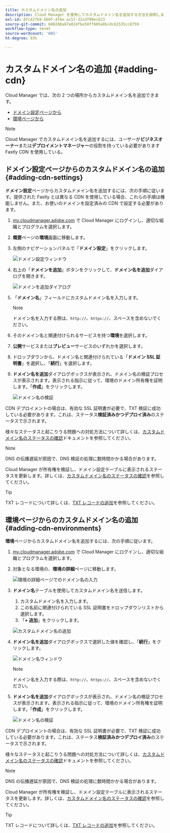 ```yaml
---
title: カスタムドメイン名の追加
description: Cloud Manager を使用してカスタムドメイン名を追加する方法を説明します。
exl-id: 0fc427b9-560f-4f6e-ac57-32cdf09ec623
source-git-commit: 600288a87e024fbe58ff605a8bcdc61535cc0759
workflow-type: tm+mt
source-wordcount: '601'
ht-degree: 93%

---
```


# カスタムドメイン名の追加 {#adding-cdn}

Cloud Manager では、次の 2 つの場所からカスタムドメイン名を追加できます。

* [ドメイン設定ページから](#adding-cdn-settings)
* [環境ページから](#adding-cdn-environments)

>[!NOTE]
>
>Cloud Manager でカスタムドメイン名を追加するには、ユーザーが&#x200B;**ビジネスオーナー**&#x200B;または&#x200B;**デプロイメントマネージャー**&#x200B;の役割を持っている必要がありますFastly CDN を使用している。

## ドメイン設定ページからのカスタムドメイン名の追加 {#adding-cdn-settings}

**ドメイン設定**&#x200B;ページからカスタムドメイン名を追加するには、次の手順に従います。提供された Fastly とは異なる CDN を使用している場合、これらの手順は機能しません。また、お使いのドメインを設定済みの CDN で設定する必要があります。

1. [my.cloudmanager.adobe.com](https://my.cloudmanager.adobe.com/) で Cloud Manager にログインし、適切な組織とプログラムを選択します。

1. **概要**&#x200B;ページの&#x200B;**環境**&#x200B;画面に移動します。

1. 左側のナビゲーションパネルで「**ドメイン設定**」をクリックします。

   ![ドメイン設定ウィンドウ](/help/implementing/cloud-manager/assets/cdn/cdn-create.png)

1. 右上の「**ドメインを追加**」ボタンをクリックして、**ドメイン名を追加**&#x200B;ダイアログを開きます。

   ![ドメインを追加ダイアログ](/help/implementing/cloud-manager/assets/cdn/add-cdn1.png)

1. 「**ドメイン名**」フィールドにカスタムドメイン名を入力します。

   >[!NOTE]
   >
   >ドメイン名を入力する際は、`http://`、`https://`、スペースを含めないでください。

1. そのドメイン名と関連付けられるサービスを持つ&#x200B;**環境**&#x200B;を選択します。

1. **公開**&#x200B;サービスまたは&#x200B;**プレビュー**&#x200B;サービスのいずれかを選択します。

1. ドロップダウンから、ドメイン名と関連付けられている「**ドメイン SSL 証明書**」を選択し、「**続行**」を選択します。

1. **ドメイン名を追加**&#x200B;ダイアログボックスが表示され、ドメイン名の検証プロセスが表示されます。表示される指示に従って、環境のドメイン所有権を証明します。「**作成**」をクリックします。

   ![ドメイン名の検証](/help/implementing/cloud-manager/assets/cdn/cdn-create6.png)

CDN デプロイメントの場合は、有効な SSL 証明書が必要で、TXT 検証に成功している必要があります。これは、ステータス&#x200B;**検証済みかつデプロイ済み**&#x200B;のステータスで示されます。

様々なステータスと起こりうる問題への対処方法について詳しくは、[カスタムドメイン名のステータスの確認](/help/implementing/cloud-manager/custom-domain-names/check-domain-name-status.md)ドキュメントを参照してください。

>[!NOTE]
>
>DNS の伝播遅延が原因で、DNS 検証の処理に数時間かかる場合があります。
>
>Cloud Manager が所有権を検証し、ドメイン設定テーブルに表示されるステータスを更新します。詳しくは、[カスタムドメイン名のステータスの確認](/help/implementing/cloud-manager/custom-domain-names/check-domain-name-status.md)を参照してください。

>[!TIP]
>
>TXT レコードについて詳しくは、[TXT レコードの追加](/help/implementing/cloud-manager/custom-domain-names/add-text-record.md)を参照してください。

## 環境ページからのカスタムドメイン名の追加 {#adding-cdn-environments}

**環境**&#x200B;ページからカスタムドメイン名を追加するには、次の手順に従います。

1. [my.cloudmanager.adobe.com](https://my.cloudmanager.adobe.com/) で Cloud Manager にログインし、適切な組織とプログラムを選択します。

1. 対象となる環境の、**環境の詳細**&#x200B;ページに移動します。

   ![環境の詳細ページでのドメイン名の入力](/help/implementing/cloud-manager/assets/cdn/cdn-create4.png)

1. **ドメイン名**&#x200B;テーブルを使用してカスタムドメイン名を送信します。

   1. カスタムドメイン名を入力します。
   1. この名前に関連付けられている SSL 証明書をドロップダウンリストから選択します。
   1. 「**+ 追加**」をクリックします。

   ![カスタムドメイン名の追加](/help/implementing/cloud-manager/assets/cdn/cdn-create3.png)

1. **ドメイン名を追加**&#x200B;ダイアログボックスで選択した値を確認し、「**続行**」をクリックします。

   ![ドメイン名ウィンドウ](/help/implementing/cloud-manager/assets/cdn/cdn-create5.png)

   >[!NOTE]
   >
   >ドメイン名を入力する際は、`http://`、`https://`、スペースを含めないでください。

1. **ドメイン名を追加**&#x200B;ダイアログボックスが表示され、ドメイン名の検証プロセスが表示されます。表示される指示に従って、環境のドメイン所有権を証明します。「**作成**」をクリックします。

   ![ドメイン名の検証](/help/implementing/cloud-manager/assets/cdn/cdn-create6.png)

CDN デプロイメントの場合は、有効な SSL 証明書が必要で、TXT 検証に成功している必要があります。これは、ステータス&#x200B;**検証済みかつデプロイ済み**&#x200B;のステータスで示されます。

様々なステータスと起こりうる問題への対処方法について詳しくは、[カスタムドメイン名のステータスの確認](/help/implementing/cloud-manager/custom-domain-names/check-domain-name-status.md)ドキュメントを参照してください。

>[!NOTE]
>
>DNS の伝播遅延が原因で、DNS 検証の処理に数時間かかる場合があります。
>
>Cloud Manager が所有権を検証し、ドメイン設定テーブルに表示されるステータスを更新します。詳しくは、[カスタムドメイン名のステータスの確認](/help/implementing/cloud-manager/custom-domain-names/check-domain-name-status.md)を参照してください。

>[!TIP]
>
>TXT レコードについて詳しくは、[TXT レコードの追加](/help/implementing/cloud-manager/custom-domain-names/add-text-record.md)を参照してください。
